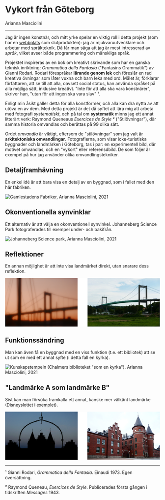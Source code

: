 # Vykort från Göteborg
Arianna Masciolini

---

Jag är ingen konstnär, och mitt yrke spelar en viktig roll i detta projekt (som har en [webbplats](harisont.github.io/postcards-from-gothenburg/) som slutprodukten): jag är mjukvaruutvecklare och arbetar med språkteknik. Då får man säga att jag är mest intresserad av _språk_, vilket avser både programmering och mänskliga språk. 

Projektet inspireras av en bok om kreativt skrivande som har en ganska teknisk inriktning: _Grammatica della Fantasia_ ("Fantasins Grammatik") av Gianni Rodari. Rodari förespråkar __lärande genom lek__ och föreslår en rad kreativa övningar som låter vuxna och barn leka med ord. Målet är, förklarar förfättaren, att se till att alla, oavsett social status, kan använda språket på alla möjliga sätt, inklusive kreativt. "Inte för att alla ska vara konstnärer", skriver han, "utan för att ingen ska vara slav" ¹.

Enligt min åsikt gäller detta för alla konstformer, och alla kan dra nytta av att utöva en av dem. Med detta projekt är det då syftet att lära mig att arbeta med fotografi _systematiskt_, och på tal om __systematik__ minns jag ett annat litterärt verk: Raymond Queneaus _Exercices de Style_ ² ("Stilövningar"), där samma historia omvandlas och berättas på 99 olika sätt. 

Ordet _omvandla_ är viktigt, eftersom de "stilövningar" som jag valt är __arkitektoniska omvandlingar__. Fotografierna, som visar icke-turistiska byggnader och landmärken i Göteborg, tas i par: en experimentell bild, där motivet omvandlas, och en "vykort" eller referensdbild. De som följer är exempel på hur jag använder olika omvandlingstekniker.

## Detaljframhävning
En enkel idé är att bara visa en detalj av en byggnad, som i fallet med den här fabriken.

![_Gamlestadens Fabriker_, Arianna Masciolini, 2021](../figures/details.png)

## Okonventionella synvinklar
Ett alternativ är att välja en okonventionell synvinkel. Johanneberg Science Park fotograferades till exempel under- och bakifrån.

![_Johanneberg Science park_, Arianna Masciolini, 2021](../figures/viewpoints.png)

## Reflektioner
En annan möjlighet är att inte visa landmärket direkt, utan snarare dess reflektion.

![_Älvborgsbron (reflektion på en porthål)_, Arianna Masciolini, 2021](../figures/reflections.png)

## Funktionssändring
Man kan även få en byggnad med en viss funktion (t.e. ett bibliotek) att se ut som en med ett annat syfte (i detta fall en kyrka).

![_Kunskapstempeln (Chalmers biblioteket "som en kyrka")_, Arianna Masciolini, 2021](../figures/other-func.png)

## "Landmärke A som landmärke B"
Sist kan man försöka framkalla ett annat, kanske mer välkänt landmärke (Disneyslottet i exemplet).

![_Kvibergs kasermer "som Disneyslottet"_, Arianna Masciolini, 2021](../figures/other-landmark.png)

---

¹ Gianni Rodari, _Grammatica della Fantasia_. Einaudi 1973. Egen översättning.

² Raymond Queneau, _Exercices de Style_. Publicerades första gången i tidskriften _Messages_ 1943. 